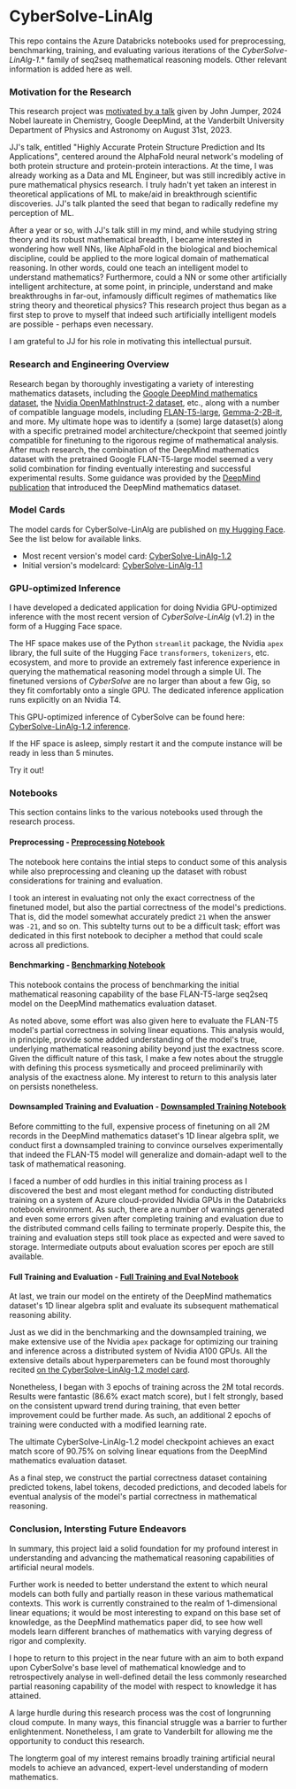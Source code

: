 # CyberSolve-LinAlg
This repo contains the Azure Databricks notebooks used for preprocessing, benchmarking, training, and evaluating various iterations of the *CyberSolve-LinAlg-1.** family of seq2seq mathematical reasoning models. Other relevant information is added here as well.

### Motivation for the Research

This research project was [motivated by a talk](https://as.vanderbilt.edu/physics-astronomy/colloquium-john-jumper/) given by John Jumper, 2024 Nobel laureate in Chemistry, Google DeepMind, at the Vanderbilt University Department of Physics and Astronomy on August 31st, 2023. 

JJ's talk, entitled "Highly Accurate Protein Structure Prediction and Its Applications", centered around the AlphaFold neural network's modeling of both protein structure and protein-protein interactions. At the time, I was already working as a Data and ML Engineer, but was still incredibly active in pure mathematical physics research. I truly hadn't yet taken an interest in theoretical applications of ML to make/aid in breakthrough scientific discoveries. JJ's talk planted the seed that began to radically redefine my perception of ML.

After a year or so, with JJ's talk still in my mind, and while studying string theory and its robust mathematical breadth, I became interested in wondering how well NNs, like AlphaFold in the biological and biochemical discipline, could be applied to the more logical domain of mathematical reasoning. In other words, could one teach an intelligent model to understand mathematics? Furthermore, could a NN or some other artificially intelligent architecture, at some point, in principle, understand and make breakthroughs in far-out, infamously difficult regimes of mathematics like string theory and theoretical physics? This research project thus began as a first step to prove to myself that indeed such artificially intelligent models are possible - perhaps even necessary.

I am grateful to JJ for his role in motivating this intellectual pursuit.

### Research and Engineering Overview

Research began by thoroughly investigating a variety of interesting mathematics datasets, including the [Google DeepMind mathematics dataset](https://huggingface.co/datasets/deepmind/math_dataset), the [Nvidia OpenMathInstruct-2 dataset](https://huggingface.co/datasets/nvidia/OpenMathInstruct-2), etc., along with a number of compatible language models, including [FLAN-T5-large](https://huggingface.co/google/flan-t5-large), [Gemma-2-2B-it](https://huggingface.co/google/gemma-2-2b-it), and more. My ultimate hope was to identify a (some) large dataset(s) along with a specific pretrained model architecture/checkpoint that seemed jointly compatible for finetuning to the rigorous regime of mathematical analysis. After much research, the combination of the DeepMind mathematics dataset with the pretrained Google FLAN-T5-large model seemed a very solid combination for finding eventually interesting and successful experimental results. Some guidance was provided by the [DeepMind publication](https://arxiv.org/abs/1904.01557) that introduced the DeepMind mathematics dataset.


### Model Cards

The model cards for CyberSolve-LinAlg are published on [my Hugging Face](https://huggingface.co/MarioBarbeque). See the list below for available links.
- Most recent version's model card: [CyberSolve-LinAlg-1.2](https://huggingface.co/MarioBarbeque/CyberSolve-LinAlg-1.2)
- Initial version's modelcard: [CyberSolve-LinAlg-1.1](https://huggingface.co/MarioBarbeque/CyberSolve-LinAlg-1.1)

### GPU-optimized Inference

I have developed a dedicated application for doing Nvidia GPU-optimized inference with the most recent version of *CyberSolve-LinAlg* (v1.2) in the form of a Hugging Face space. 

The HF space makes use of the Python `streamlit` package, the Nvidia `apex` library, the full suite of the Hugging Face `transformers`, `tokenizers`, etc. ecosystem, and more to provide an extremely fast inference experience in querying the mathematical reasoning model through a simple UI. The finetuned versions of *CyberSolve* are no larger than about a few Gig, so they fit comfortably onto a single GPU. The dedicated inference application runs explicitly on an Nvidia T4.

This GPU-optimized inference of CyberSolve can be found here: [CyberSolve-LinAlg-1.2 inference](https://huggingface.co/spaces/MarioBarbeque/CyberSolveLinAlg1.2). 

If the HF space is asleep, simply restart it and the compute instance will be ready in less than 5 minutes.

Try it out!

### Notebooks

This section contains links to the various notebooks used through the research process.

#### Preprocessing - [Preprocessing Notebook](https://github.com/johngrahamreynolds/CyberSolve-LinAlg/blob/main/preprocessing_and_inspection.ipynb)

The notebook here contains the intial steps to conduct some of this analysis while also preprocessing and cleaning up the dataset with robust considerations for training and evaluation. 

I took an interest in evaluating not only the exact correctness of the finetuned model, but also the partial correctness of the model's predictions. That is, did the model somewhat accurately predict `21` when the answer was `-21`, and so on. This subtelty turns out to be a difficult task; effort was dedicated in this first notebook to decipher a method that could scale across all predictions.

#### Benchmarking - [Benchmarking Notebook](https://github.com/johngrahamreynolds/CyberSolve-LinAlg/blob/main/benchmarking.ipynb)

This notebook contains the process of benchmarking the initial mathematical reasoning capability of the base FLAN-T5-large seq2seq model on the DeepMind mathematics evaluation dataset. 

As noted above, some effort was also given here to evaluate the FLAN-T5 model's partial correctness in solving linear equations. This analysis would, in principle, provide some added understanding of the model's true, underlying mathematical reasoning ability beyond just the exactness score. Given the difficult nature of this task, I make a few notes about the struggle with defining this process sysmetically and proceed preliminarily with analysis of the exactness alone. My interest to return to this analysis later on persists nonetheless.

#### Downsampled Training and Evaluation - [Downsampled Training Notebook](https://github.com/johngrahamreynolds/CyberSolve-LinAlg/blob/main/downsampled_training.ipynb)

Before committing to the full, expensive process of finetuning on all 2M records in the DeepMind mathematics dataset's 1D linear algebra split, we conduct first a downsampled training to convince ourselves experimentally that indeed the FLAN-T5 model will generalize and domain-adapt well to the task of mathematical reasoning. 

I faced a number of odd hurdles in this initial training process as I discovered the best and most elegant method for conducting distributed training on a system of Azure cloud-provided Nvidia GPUs in the Databricks notebook environment. As such, there are a number of warnings generated and even some errors given after completing training and evaluation due to the distributed command cells failing to terminate properly. Despite this, the training and evaluation steps still took place as expected and were saved to storage. Intermediate outputs about evaluation scores per epoch are still available.

#### Full Training and Evaluation - [Full Training and Eval Notebook](https://github.com/johngrahamreynolds/CyberSolve-LinAlg/blob/main/full_training_and_eval.ipynb)

At last, we train our model on the entirety of the DeepMind mathematics dataset's 1D linear algebra split and evaluate its subsequent mathematical reasoning ability.

Just as we did in the benchmarking and the downsampled training, we make extensive use of the Nvidia `apex` package for optimizing our training and inference across a distributed system of Nvidia A100 GPUs. All the extensive details about hyperparemeters can be found most thoroughly recited [on the CyberSolve-LinAlg-1.2 model card](https://huggingface.co/MarioBarbeque/CyberSolve-LinAlg-1.2). 

Nonetheless, I began with 3 epochs of training across the 2M total records. Results were fantastic (86.6% exact match score), but I felt strongly, based on the consistent upward trend during training, that even better improvement could be further made. As such, an additional 2 epochs of training were conducted with a modified learning rate. 

The ultimate CyberSolve-LinAlg-1.2 model checkpoint achieves an exact match score of 90.75% on solving linear equations from the DeepMind mathematics evaluation dataset.

As a final step, we construct the partial correctness dataset containing predicted tokens, label tokens, decoded predictions, and decoded labels for eventual analysis of the model's partial correctness in mathematical reasoning. 

### Conclusion, Intersting Future Endeavors

In summary, this project laid a solid foundation for my profound interest in understanding and advancing the mathematical reasoning capabilities of artificial neural models. 

Further work is needed to better understand the extent to which neural models can both fully and partially reason in these various mathematical contexts. This work is currently constrained to the realm of 1-dimensional linear equations; it would be most interesting to expand on this base set of knowledge, as the DeepMind mathematics paper did, to see how well models learn different branches of mathematics with varying degress of rigor and complexity. 

I hope to return to this project in the near future with an aim to both expand upon CyberSolve's base level of mathematical knowledge and to retrospectively analyse in well-defined detail the less commonly researched partial reasoning capability of the model with respect to knowledge it has attained.

A large hurdle during this research process was the cost of longrunning cloud compute. In many ways, this financial struggle was a barrier to further enlightenment. Nonetheless, I am grate to Vanderbilt for allowing me the opportunity to conduct this research.

The longterm goal of my interest remains broadly training artificial neural models to achieve an advanced, expert-level understanding of modern mathematics.

